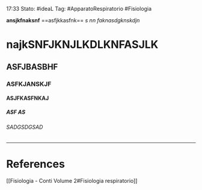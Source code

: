 17:33
Stato: #ideaL 
Tag: #ApparatoRespiratorio #Fisiologia 

**ansjkfnaksnf**
==asfjkkasfnk==
*s nn faknasdgknskdjn*
# najkSNFJKNJLKDLKNFASJLK
## ASFJBASBHF
### ASFKJANSKJF
#### ASJFKASFNKAJ
##### ASF AS
###### SADGSDGSAD



---
# References 
[[Fisiologia  - Conti Volume 2#Fisiologia respiratorio]]
